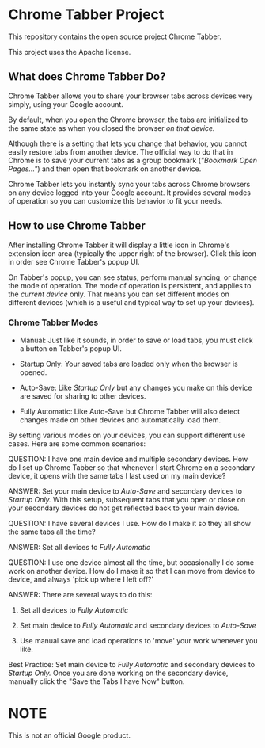 # Chrome Tabber Project

This repository contains the open source project Chrome Tabber.

This project uses the Apache license.

## What does Chrome Tabber Do?

Chrome Tabber allows you to share your browser tabs across devices very simply,
using your Google account.

By default, when you open the Chrome browser, the tabs are initialized to the
same state as when you closed the browser *on that device.*

Although there is a setting that lets you change that behavior, you cannot
easily restore tabs from another device. The official way to do that in Chrome
is to save your current tabs as a group bookmark (*"Bookmark Open Pages..."*)
and then open that bookmark on another device.

Chrome Tabber lets you instantly sync your tabs across Chrome browsers on any
device logged into your Google account. It provides several modes of operation
so you can customize this behavior to fit your needs.

## How to use Chrome Tabber

After installing Chrome Tabber it will display a little icon in Chrome's
extension icon area (typically the upper right of the browser). Click this icon
in order see Chrome Tabber's popup UI.

On Tabber's popup, you can see status, perform manual syncing, or change the
mode of operation. The mode of operation is persistent, and applies to the
*current device* only. That means you can set different modes on different
devices (which is a useful and typical way to set up your devices).

### Chrome Tabber Modes

*   Manual: Just like it sounds, in order to save or load tabs, you must click a
    button on Tabber's popup UI.

*   Startup Only: Your saved tabs are loaded only when the browser is opened.

*   Auto-Save: Like *Startup Only* but any changes you make on this device are
    saved for sharing to other devices.

*   Fully Automatic: Like Auto-Save but Chrome Tabber will also detect changes
    made on other devices and automatically load them.

By setting various modes on your devices, you can support different use cases.
Here are some common scenarios:

QUESTION: I have one main device and multiple secondary devices. How do I set up
Chrome Tabber so that whenever I start Chrome on a secondary device, it opens
with the same tabs I last used on my main device?

ANSWER: Set your main device to *Auto-Save* and secondary devices to *Startup
Only.* With this setup, subsequent tabs that you open or close on your secondary
devices do not get reflected back to your main device.

QUESTION: I have several devices I use. How do I make it so they all show the
same tabs all the time?

ANSWER: Set all devices to *Fully Automatic*

QUESTION: I use one device almost all the time, but occasionally I do some work
on another device. How do I make it so that I can move from device to device,
and always 'pick up where I left off?'

ANSWER: There are several ways to do this:

1.  Set all devices to *Fully Automatic*

1.  Set main device to *Fully Automatic* and secondary devices to *Auto-Save*

1.  Use manual save and load operations to 'move' your work whenever you like.

Best Practice: Set main device to *Fully Automatic* and secondary devices to
*Startup Only.* Once you are done working on the secondary device, manually
click the "Save the Tabs I have Now" button.

# NOTE
This is not an official Google product.
